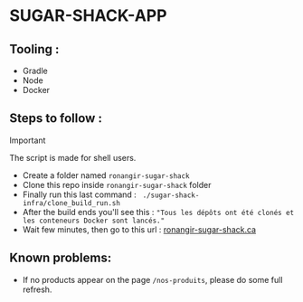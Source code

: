 # SUGAR-SHACK-APP

## Tooling :

- Gradle
- Node
- Docker

## Steps to follow :

> [!IMPORTANT]  
> The script is made for shell users.

- Create a folder named `ronangir-sugar-shack`
- Clone this repo inside `ronangir-sugar-shack` folder
- Finally run this last command : ` ./sugar-shack-infra/clone_build_run.sh`
- After the build ends you'll see this : `"Tous les dépôts ont été clonés et les conteneurs Docker sont lancés."`
- Wait few minutes, then go to this url : [ronangir-sugar-shack.ca](http://localhost:4200/)

## Known problems:

- If no products appear on the page `/nos-produits`, please do some full refresh.


